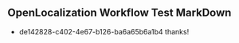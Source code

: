 ## OpenLocalization Workflow Test MarkDown
* de142828-c402-4e67-b126-ba6a65b6a1b4 thanks!

<!--HONumber=Jul16_HO3-->



